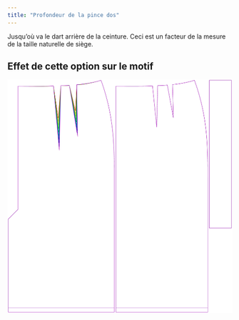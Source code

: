 ```yaml
---
title: "Profondeur de la pince dos"
---
```


Jusqu’où va le dart arrière de la ceinture. Ceci est un facteur de la mesure de la taille naturelle de siège.

## Effet de cette option sur le motif

![Cette image montre l'effet de cette option en superposant plusieurs variantes qui ont une valeur différente pour cette option](penelope_backdartdepthfactor_sample.svg "Effet de cette option sur le motif")
